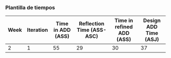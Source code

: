 ### Plantilla de tiempos

| Week | Iteration | Time in ADD (ASS) | Reflection Time (ASS-ASC) | Time in refined ADD (ASS) | Design ADD Time (ASJ) |
|------|-----------|-------------------|---------------------------|---------------------------|-----------------------|
| 2    | 1         | 55                | 29                        | 30                        | 37                    |
